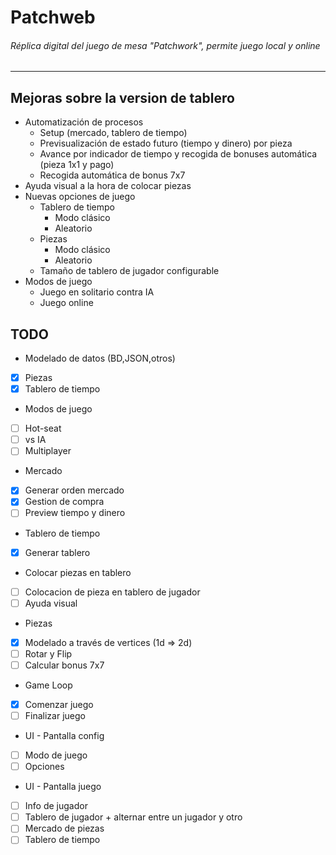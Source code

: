 # Patchweb
###### Réplica digital del juego de mesa "Patchwork", permite juego local y online
<hr />

## Mejoras sobre la version de tablero
* Automatización de procesos
    * Setup (mercado, tablero de tiempo)
    * Previsualización de estado futuro (tiempo y dinero) por pieza
    * Avance por indicador de tiempo y recogida de bonuses automática (pieza 1x1 y pago)
    * Recogida automática de bonus 7x7
* Ayuda visual a la hora de colocar piezas
* Nuevas opciones de juego
    * Tablero de tiempo
        * Modo clásico
        * Aleatorio
    * Piezas
        * Modo clásico
        * Aleatorio
    * Tamaño de tablero de jugador configurable
* Modos de juego
    * Juego en solitario contra IA
    * Juego online

## TODO
* Modelado de datos (BD,JSON,otros)
* [x] Piezas
* [x] Tablero de tiempo
* Modos de juego
* [ ] Hot-seat
* [ ] vs IA
* [ ] Multiplayer
* Mercado
* [x] Generar orden mercado
* [x] Gestion de compra
* [ ] Preview tiempo y dinero
* Tablero de tiempo
* [x] Generar tablero
* Colocar piezas en tablero
* [ ] Colocacion de pieza en tablero de jugador
* [ ] Ayuda visual
* Piezas
* [x] Modelado a través de vertices (1d => 2d)
* [ ] Rotar y Flip
* [ ] Calcular bonus 7x7
* Game Loop
* [x] Comenzar juego
* [ ] Finalizar juego
* UI - Pantalla config
* [ ] Modo de juego
* [ ] Opciones
* UI - Pantalla juego
* [ ] Info de jugador
* [ ] Tablero de jugador + alternar entre un jugador y otro
* [ ] Mercado de piezas
* [ ] Tablero de tiempo